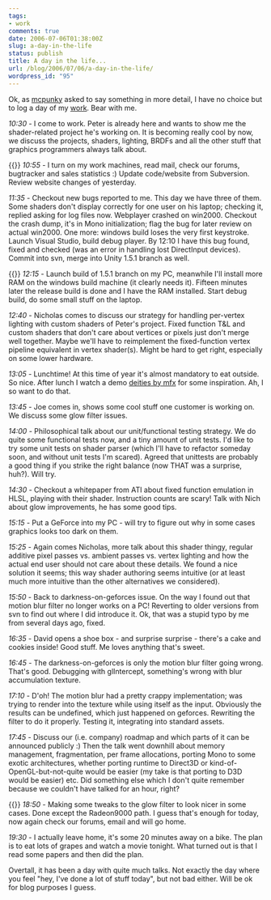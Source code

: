 ```yaml
---
tags:
- work
comments: true
date: 2006-07-06T01:38:00Z
slug: a-day-in-the-life
status: publish
title: A day in the life...
url: /blog/2006/07/06/a-day-in-the-life/
wordpress_id: "95"
---
```


Ok, as [mcpunky](http://sorcy7.livejournal.com/) asked to say something in more detail, I have no choice but to log a day of my [work](http://unity3d.com/company/people.html). Bear with me.

_10:30_ - I come to work. Peter is already here and wants to show me the shader-related project he's working on. It is becoming really cool by now, we discuss the projects, shaders, lighting, BRDFs and all the other stuff that graphics programmers always talk about.

{{<imgright src="http://aras-p.info/img/blog/060704a.png">}}
_10:55_ - I turn on my work machines, read mail, check our forums, bugtracker and sales statistics :) Update code/website from Subversion. Review website changes of yesterday.

_11:35_ - Checkout new bugs reported to me. This day we have three of them. Some shaders don't display correctly for one user on his laptop; checking it, replied asking for log files now. Webplayer crashed on win2000. Checkout the crash dump, it's in Mono initialization; flag the bug for later review on actual win2000. One more: windows build loses the very first keystroke. Launch Visual Studio, build debug player. By 12:10 I have this bug found, fixed and checked (was an error in handling lost DirectInput devices). Commit into svn, merge into Unity 1.5.1 branch as well.

{{<imgright src="http://aras-p.info/img/blog/060704b.png">}}
_12:15_ - Launch build of 1.5.1 branch on my PC, meanwhile I'll install more RAM on the windows build machine (it clearly needs it). Fifteen minutes later the release build is done and I have the RAM installed. Start debug build, do some small stuff on the laptop.

_12:40_ - Nicholas comes to discuss our strategy for handling per-vertex lighting with custom shaders of Peter's project. Fixed function T&L and custom shaders that don't care about vertices or pixels just don't merge well together. Maybe we'll have to reimplement the fixed-function vertex pipeline equivalent in vertex shader(s). Might be hard to get right, especially on some lower hardware.

_13:05_ - Lunchtime! At this time of year it's almost mandatory to eat outside. So nice. After lunch I watch a demo [deities by mfx](http://www.pouet.net/prod.php?which=24487) for some inspiration. Ah, I so want to do that.

_13:45_ - Joe comes in, shows some cool stuff one customer is working on. We discuss some glow filter issues.

_14:00_ - Philosophical talk about our unit/functional testing strategy. We do quite some functional tests now, and a tiny amount of unit tests. I'd like to try some unit tests on shader parser (which I'll have to refactor someday soon, and without unit tests I'm scared). Agreed that unittests are probably a good thing if you strike the right balance (now THAT was a surprise, huh?). Will try.

_14:30_ - Checkout a whitepaper from ATI about fixed function emulation in HLSL, playing with their shader. Instruction counts are scary! Talk with Nich about glow improvements, he has some good tips.

_15:15_ - Put a GeForce into my PC - will try to figure out why in some cases graphics looks too dark on them.

_15:25_ - Again comes Nicholas, more talk about this shader thingy, regular additive pixel passes vs. ambient passes vs. vertex lighting and how the actual end user should not care about these details. We found a nice solution it seems; this way shader authoring seems intuitive (or at least much more intuitive than the other alternatives we considered).

_15:50_ - Back to darkness-on-geforces issue. On the way I found out that motion blur filter no longer works on a PC! Reverting to older versions from svn to find out where I did introduce it. Ok, that was a stupid typo by me from several days ago, fixed.

_16:35_ - David opens a shoe box - and surprise surprise - there's a cake and cookies inside! Good stuff. Me loves anything that's sweet.

_16:45_ - The darkness-on-geforces is only the motion blur filter going wrong. That's good. Debugging with glIntercept, something's wrong with blur accumulation texture.

_17:10_ - D'oh! The motion blur had a pretty crappy implementation; was trying to render into the texture while using itself as the input. Obviously the results can be undefined, which just happened on geforces. Rewriting the filter to do it properly. Testing it, integrating into standard assets.

_17:45_ - Discuss our (i.e. company) roadmap and which parts of it can be announced publicly :) Then the talk went downhill about memory management, fragmentation, per frame allocations, porting Mono to some exotic architectures, whether porting runtime to Direct3D or  kind-of-OpenGL-but-not-quite would be easier (my take is that porting to D3D would be easier) etc. Did something else which I don't quite remember because we couldn't have talked for an hour, right?

{{<imgright src="http://aras-p.info/img/blog/060704c.png">}}
_18:50_ - Making some tweaks to the glow filter to look nicer in some cases. Done except the Radeon9000 path. I guess that's enough for today, now again check our forums, email and will go home.

_19:30_ - I actually leave home, it's some 20 minutes away on a bike. The plan is to eat lots of grapes and watch a movie tonight. What turned out is that I read some papers and then did the plan.

Overtall, it has been a day with quite much talks. Not exactly the day where you feel  "hey, I've done a lot of stuff today", but not bad either. Will be ok for blog purposes I guess.
